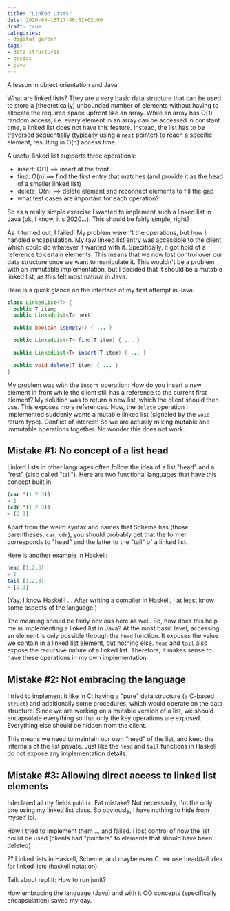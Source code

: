```yaml
---
title: "Linked Lists"
date: 2020-04-15T17:46:52+02:00
draft: true
categories:
- digital garden
tags:
- data structures
- basics
- java
---
```


A lesson in object orientation and Java

What are linked lists? They are a very basic data structure that can be used to store a (theoretically) unbounded number of elements without having to allocate the required space upfront like an array. While an array has O(1) random access, i.e. every element in an array can be accessed in constant time, a linked list does not have this feature. Instead, the list has to be traversed sequentially (typically using a `next` pointer) to reach a specific element, resulting in O(n) access time.

A useful linked list supports three operations:

- insert: O(1) ==> insert at the front
- find: O(n) ==> find the first entry that matches (and provide it as the head of a smaller linked list)
- delete: O(n) ==> delete element and reconnect elements to fill the gap
- what test cases are important for each operation?

So as a really simple exercise I wanted to implement such a linked list in Java (ok, I know, it's 2020...). This should be fairly simple, right?

As it turned out, I failed! My problem weren't the operations, but how I handled encapsulation. My raw linked list entry was accessible to the client, which could do whatever it wanted with it. Specifically, it got hold of a reference to certain elements. This means that we now lost control over our data structure once we want to manipulate it. This wouldn't be a problem with an immutable implementation, but I decided that it should be a mutable linked list, as this felt most natural in Java.

Here is a quick glance on the interface of my first attempt in Java:

```java
class LinkedList<T> {
  public T item;
  public LinkedList<T> next;

  public boolean isEmpty() { ... }

  public LinkedList<T> find(T item) { ... }

  public LinkedList<T> insert(T item) { ... }

  public void delete(T item) { ... }
}
```

My problem was with the `insert` operation: How do you insert a new element in front while the client still has a reference to the current first element? My solution was to return a new list, which the client should then use. This exposes more references. Now, the `delete` operation I implemented suddenly wants a mutable linked list (signaled by the `void` return type). Conflict of interest! So we are actually mixing mutable and immutable operations together. No wonder this does not work.

## Mistake #1: No concept of a list head

Linked lists in other languages often follow the idea of a list "head" and a "rest" (also called "tail"). Here are two functional languages that have this concept built in:

```scheme
(car '(1 2 3))
> 1
(cdr '(1 2 3))
> (2 3)
```

Apart from the weird syntax and names that Scheme has (those parentheses, `car`, `cdr`), you should probably get that the former corresponds to "head" and the latter to the "tail" of a linked list.

Here is another example in Haskell:

```haskell
head [1,2,3]
> 1
tail [1,2,3]
> [2,3]
```

(Yay, I know Haskell! ... After writing a compiler in Haskell, I at least know some aspects of the language.)

The meaning should be fairly obvious here as well. So, how does this help me in implementing a linked list in Java? At the most basic level, accessing an element is only possible through the `head` function. It exposes the value we contain in a linked list element, but nothing else. `head` and `tail` also expose the recursive nature of a linked list. Therefore, it makes sense to have these operations in my own implementation.

## Mistake #2: Not embracing the language

I tried to implement it like in C: having a "pure" data structure (a C-based `struct`) and additionally some procedures, which would operate on the data structure. Since we are working on a mutable version of a list, we should encapsulate everything so that only the key operations are exposed. Everything else should be hidden from the client.

This means we need to maintain our own "head" of the list, and keep the internals of the list private. Just like the `head` and `tail` functions in Haskell do not expose any implementation details.

## Mistake #3: Allowing direct access to linked list elements

I declared all my fields `public`. Fat mistake? Not necessarily, I'm the only one using my linked list class. So obviously, I have nothing to hide from myself lol.

How I tried to implement them ... and failed. I lost control of how the list could be used (clients had "pointers" to elements that should have been deleted)

?? Linked lists in Haskell, Scheme, and maybe even C.
==> use head/tail idea for linked lists (haskell notation)



Talk about repl.it: How to run junit?





How embracing the language (Java) and with it OO concepts (specifically encapsulation) saved my day.
